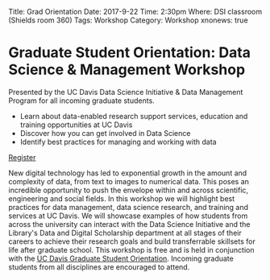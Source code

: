 Title: Grad Orientation
Date: 2017-9-22
Time: 2:30pm
Where: DSI classroom (Shields room 360)
Tags: Workshop
Category: Workshop
xnonews: true

# Graduate Student Orientation: Data Science & Management Workshop
Presented by the UC Davis Data Science Initiative & Data Management Program for all incoming graduate students.

* Learn about data-enabled research support services, education and training opportunities at UC Davis
* Discover how you can get involved in Data Science
* Identify best practices for managing and working with data

[Register]( https://www.eventbrite.com/e/data-science-management-training-services-opportunities-tickets-34706622442?utm-medium=discovery&utm-campaign=social&utm-content=attendeeshare&aff=estw&utm-source=tw&utm-term=eventcard)

New digital technology has led to exponential growth in the amount and complexity of data, from text to images to numerical data. This poses an incredible opportunity to push the envelope within and across scientific, engineering and social fields. In this workshop we will highlight best practices for data management, data science research, and training and services at UC Davis. We will showcase examples of how students from across the university can interact with the Data Science Initiative and the Library's Data and Digital Scholarship department at all stages of their careers to achieve their research goals and build transferrable skillsets for life after graduate school. This workshop is free and is held in conjunction with the [UC Davis Graduate Student Orientation](https://grad.ucdavis.edu/node/40608/). Incoming graduate students from all disciplines are encouraged to attend.
